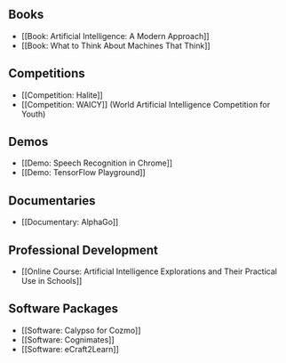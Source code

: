 ## Books
* [[Book: Artificial Intelligence: A Modern Approach]]
* [[Book: What to Think About Machines That Think]]

## Competitions
* [[Competition: Halite]]
* [[Competition: WAICY]] (World Artificial Intelligence Competition for Youth)

## Demos
* [[Demo: Speech Recognition in Chrome]]
* [[Demo: TensorFlow Playground]]

## Documentaries
* [[Documentary: AlphaGo]]

## Professional Development
* [[Online Course: Artificial Intelligence Explorations and Their Practical Use in Schools]]

## Software Packages
* [[Software: Calypso for Cozmo]]
* [[Software: Cognimates]]
* [[Software: eCraft2Learn]]
